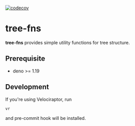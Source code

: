 [![codecov](https://codecov.io/gh/qmotas/tree-fns/branch/main/graph/badge.svg?token=26G67Q20ZF)](https://codecov.io/gh/qmotas/tree-fns)

# tree-fns

**tree-fns** provides simple utility functions for tree structure.

## Prerequisite

- deno >= 1.19

## Development

If you're using Velociraptor, run

```sh
vr
```

and pre-commit hook will be installed.
